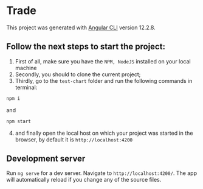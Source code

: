 # Trade

This project was generated with [Angular CLI](https://github.com/angular/angular-cli) version 12.2.8.

## Follow the next steps to start the project:
1. First of all, make sure you have the `NPM, NodeJS` installed on your local machine
2. Secondly, you should to clone the current project;
3. Thirdly, go to the `test-chart` folder and run the following commands in terminal:
 ```sh
 npm i
```
 and
```sh
npm start
```
4.  and finally open the local host on which your project was started in the browser, by default it is `http://localhost:4200`

## Development server

Run `ng serve` for a dev server. Navigate to `http://localhost:4200/`. The app will automatically reload if you change any of the source files.
